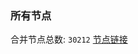 ### 所有节点
合并节点总数: `30212`
[节点链接](https://github.com/qjlxg/586/raw/refs/heads/master/sub/sub_merge_base64.txt)


